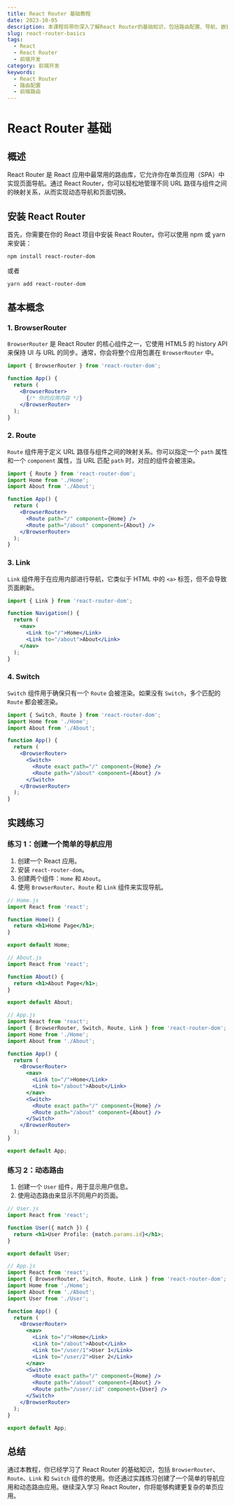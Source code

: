 ```yaml
---
title: React Router 基础教程
date: 2023-10-05
description: 本课程将带你深入了解React Router的基础知识，包括路由配置、导航、嵌套路由和动态路由等核心概念。
slug: react-router-basics
tags:
  - React
  - React Router
  - 前端开发
category: 前端开发
keywords:
  - React Router
  - 路由配置
  - 前端路由
---
```


# React Router 基础

## 概述

React Router 是 React 应用中最常用的路由库，它允许你在单页应用（SPA）中实现页面导航。通过 React Router，你可以轻松地管理不同 URL 路径与组件之间的映射关系，从而实现动态导航和页面切换。

## 安装 React Router

首先，你需要在你的 React 项目中安装 React Router。你可以使用 npm 或 yarn 来安装：

```bash
npm install react-router-dom
```

或者

```bash
yarn add react-router-dom
```

## 基本概念

### 1. BrowserRouter

`BrowserRouter` 是 React Router 的核心组件之一，它使用 HTML5 的 history API 来保持 UI 与 URL 的同步。通常，你会将整个应用包裹在 `BrowserRouter` 中。

```jsx
import { BrowserRouter } from 'react-router-dom';

function App() {
  return (
    <BrowserRouter>
      {/* 你的应用内容 */}
    </BrowserRouter>
  );
}
```

### 2. Route

`Route` 组件用于定义 URL 路径与组件之间的映射关系。你可以指定一个 `path` 属性和一个 `component` 属性，当 URL 匹配 `path` 时，对应的组件会被渲染。

```jsx
import { Route } from 'react-router-dom';
import Home from './Home';
import About from './About';

function App() {
  return (
    <BrowserRouter>
      <Route path="/" component={Home} />
      <Route path="/about" component={About} />
    </BrowserRouter>
  );
}
```

### 3. Link

`Link` 组件用于在应用内部进行导航，它类似于 HTML 中的 `<a>` 标签，但不会导致页面刷新。

```jsx
import { Link } from 'react-router-dom';

function Navigation() {
  return (
    <nav>
      <Link to="/">Home</Link>
      <Link to="/about">About</Link>
    </nav>
  );
}
```

### 4. Switch

`Switch` 组件用于确保只有一个 `Route` 会被渲染。如果没有 `Switch`，多个匹配的 `Route` 都会被渲染。

```jsx
import { Switch, Route } from 'react-router-dom';
import Home from './Home';
import About from './About';

function App() {
  return (
    <BrowserRouter>
      <Switch>
        <Route exact path="/" component={Home} />
        <Route path="/about" component={About} />
      </Switch>
    </BrowserRouter>
  );
}
```

## 实践练习

### 练习 1：创建一个简单的导航应用

1. 创建一个 React 应用。
2. 安装 `react-router-dom`。
3. 创建两个组件：`Home` 和 `About`。
4. 使用 `BrowserRouter`、`Route` 和 `Link` 组件来实现导航。

```jsx
// Home.js
import React from 'react';

function Home() {
  return <h1>Home Page</h1>;
}

export default Home;

// About.js
import React from 'react';

function About() {
  return <h1>About Page</h1>;
}

export default About;

// App.js
import React from 'react';
import { BrowserRouter, Switch, Route, Link } from 'react-router-dom';
import Home from './Home';
import About from './About';

function App() {
  return (
    <BrowserRouter>
      <nav>
        <Link to="/">Home</Link>
        <Link to="/about">About</Link>
      </nav>
      <Switch>
        <Route exact path="/" component={Home} />
        <Route path="/about" component={About} />
      </Switch>
    </BrowserRouter>
  );
}

export default App;
```

### 练习 2：动态路由

1. 创建一个 `User` 组件，用于显示用户信息。
2. 使用动态路由来显示不同用户的页面。

```jsx
// User.js
import React from 'react';

function User({ match }) {
  return <h1>User Profile: {match.params.id}</h1>;
}

export default User;

// App.js
import React from 'react';
import { BrowserRouter, Switch, Route, Link } from 'react-router-dom';
import Home from './Home';
import About from './About';
import User from './User';

function App() {
  return (
    <BrowserRouter>
      <nav>
        <Link to="/">Home</Link>
        <Link to="/about">About</Link>
        <Link to="/user/1">User 1</Link>
        <Link to="/user/2">User 2</Link>
      </nav>
      <Switch>
        <Route exact path="/" component={Home} />
        <Route path="/about" component={About} />
        <Route path="/user/:id" component={User} />
      </Switch>
    </BrowserRouter>
  );
}

export default App;
```

## 总结

通过本教程，你已经学习了 React Router 的基础知识，包括 `BrowserRouter`、`Route`、`Link` 和 `Switch` 组件的使用。你还通过实践练习创建了一个简单的导航应用和动态路由应用。继续深入学习 React Router，你将能够构建更复杂的单页应用。